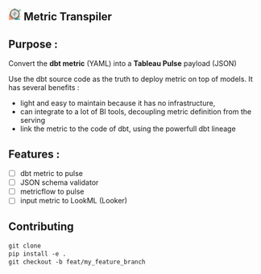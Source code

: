 <img src="./assets/logo.png" width="5%" height="5%">     Metric Transpiler
---

## Purpose :

Convert the **dbt metric** (YAML) into a **Tableau Pulse** payload (JSON)

Use the dbt source code as the truth to deploy metric on top of models.
It has several benefits :
 - light and easy to maintain because it has no infrastructure, 
 - can integrate to a lot of BI tools, decoupling metric definition from the serving
 - link the metric to the code of dbt, using the powerfull dbt lineage

## Features :

- [ ] dbt metric to pulse
- [ ] JSON schema validator
- [ ] metricflow to pulse
- [ ] input metric to LookML (Looker)

 ## Contributing

```git
git clone
pip install -e .
git checkout -b feat/my_feature_branch
```
